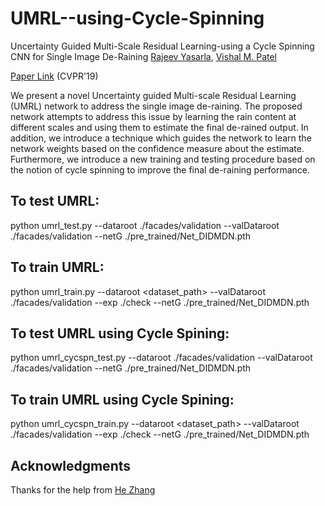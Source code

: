 # UMRL--using-Cycle-Spinning
Uncertainty Guided Multi-Scale Residual Learning-using a Cycle Spinning CNN for Single Image De-Raining
[Rajeev Yasarla](https://scholar.google.com/citations?user=R8dwrxEAAAAJ&hl=en&oi=ao), [Vishal M. Patel](http://www.rci.rutgers.edu/~vmp93/)

[Paper Link](http://openaccess.thecvf.com/content_CVPR_2019/papers/Yasarla_Uncertainty_Guided_Multi-Scale_Residual_Learning-Using_a_Cycle_Spinning_CNN_for_CVPR_2019_paper.pdf) (CVPR'19)

We present a novel Uncertainty guided Multi-scale Residual Learning (UMRL) network to address the single image de-raining. The proposed network attempts to  address this issue by learning the rain content at different scales and using them to estimate the final de-rained output.  In addition, we introduce a technique which guides the network to learn the network weights based on the confidence measure about the estimate.  Furthermore, we introduce a new training and testing procedure based on the notion of cycle spinning to improve the final de-raining performance.

## To test UMRL:
python umrl_test.py --dataroot ./facades/validation --valDataroot ./facades/validation --netG ./pre_trained/Net_DIDMDN.pth

## To train UMRL:
python umrl_train.py  --dataroot <dataset_path>  --valDataroot ./facades/validation --exp ./check --netG ./pre_trained/Net_DIDMDN.pth

## To test UMRL using Cycle Spining:
python umrl_cycspn_test.py --dataroot ./facades/validation --valDataroot ./facades/validation --netG ./pre_trained/Net_DIDMDN.pth

## To train UMRL using Cycle Spining:
python umrl_cycspn_train.py  --dataroot <dataset_path>  --valDataroot ./facades/validation --exp ./check --netG ./pre_trained/Net_DIDMDN.pth

## Acknowledgments
Thanks for the help from [He Zhang](https://sites.google.com/site/hezhangsprinter/)
